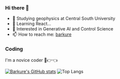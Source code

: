 ### Hi there 👋
- 🏫 Studying geophysics at Central South University
- 🌱 Learning React...
- 🤖 Interested in Generative AI and Control Science
- 📫 How to reach me: [barkure](https://barku.re)

### Coding
I'm a novice coder 🥹👉👈

[![Barkure's GitHub stats](https://github-readme-stats.vercel.app/api?username=barkure&theme=react&show_icons=true)](https://github.com/barkure?tab=repositories)
![Top Langs](https://github-readme-stats.vercel.app/api/top-langs/?username=barkure&layout=donut&theme=react)
